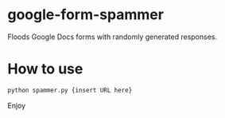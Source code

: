 # google-form-spammer
Floods Google Docs forms with randomly generated responses.
# How to use

```bash
python spammer.py {insert URL here}
```

Enjoy

